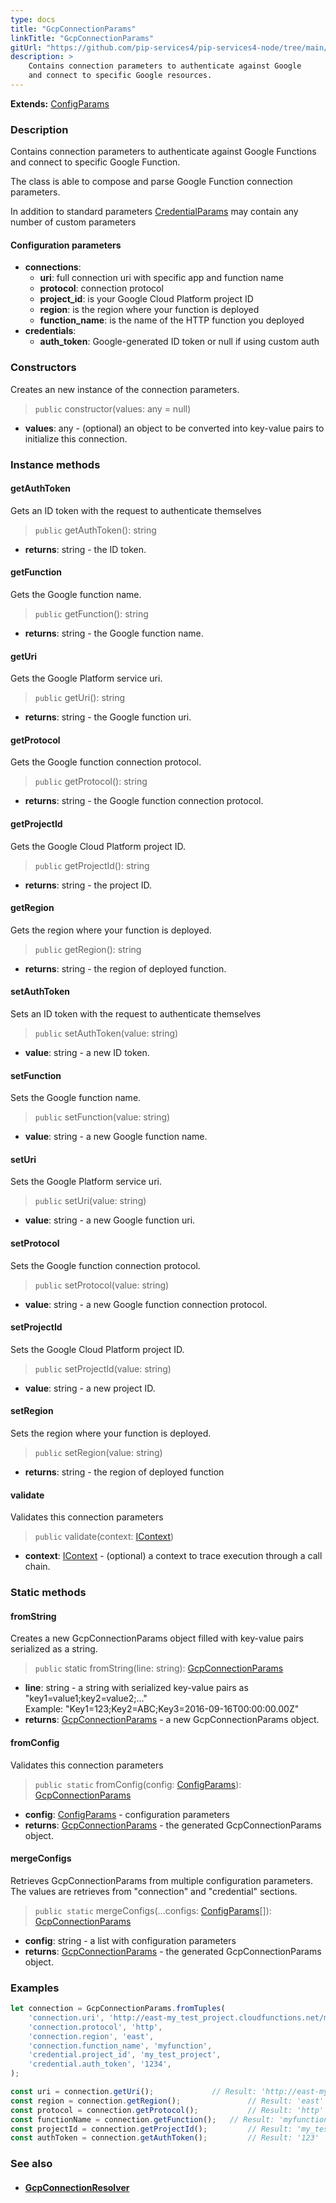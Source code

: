 ```yaml
---
type: docs
title: "GcpConnectionParams"
linkTitle: "GcpConnectionParams"
gitUrl: "https://github.com/pip-services4/pip-services4-node/tree/main/pip-services4-gcp-node"
description: >
    Contains connection parameters to authenticate against Google
    and connect to specific Google resources.
---
```


**Extends:** [ConfigParams](../../../components/config/config_params)

### Description
Contains connection parameters to authenticate against Google Functions
and connect to specific Google Function.

The class is able to compose and parse Google Function connection parameters.

In addition to standard parameters [CredentialParams](../../../config/auth/credential_params) may contain any number of custom parameters


#### Configuration parameters

- **connections**:                   
     - **uri**:           full connection uri with specific app and function name
     - **protocol**:      connection protocol
     - **project_id**:    is your Google Cloud Platform project ID
     - **region**:        is the region where your function is deployed
     - **function_name**: is the name of the HTTP function you deployed
- **credentials**:    
    - **auth_token**:    Google-generated ID token or null if using custom auth

### Constructors
Creates an new instance of the connection parameters.

> `public` constructor(values: any = null)

- **values**: any - (optional) an object to be converted into key-value pairs to initialize this connection.


### Instance methods

#### getAuthToken
Gets an ID token with the request to authenticate themselves

> `public` getAuthToken(): string

- **returns**: string - the ID token.


#### getFunction
Gets the Google function name.

> `public` getFunction(): string

- **returns**: string - the Google function name.


#### getUri
Gets the Google Platform service uri.

> `public` getUri(): string

- **returns**: string - the Google function uri.


#### getProtocol
Gets the Google function connection protocol.

> `public` getProtocol(): string

- **returns**: string - the Google function connection protocol.

#### getProjectId
Gets the Google Cloud Platform project ID.

> `public` getProjectId(): string

- **returns**: string - the project ID.

#### getRegion
Gets the region where your function is deployed.

> `public` getRegion(): string

- **returns**: string - the region of deployed function.

#### setAuthToken
Sets an ID token with the request to authenticate themselves

> `public` setAuthToken(value: string)

- **value**: string -  a new ID token.

#### setFunction
Sets the Google function name.

> `public` setFunction(value: string)

- **value**: string - a new Google function name.

#### setUri
Sets the Google Platform service uri.

> `public` setUri(value: string)

- **value**: string - a new Google function uri.

#### setProtocol
Sets the Google function connection protocol.

> `public` setProtocol(value: string)

- **value**: string - a new Google function connection protocol.

#### setProjectId
Sets the Google Cloud Platform project ID.

> `public` setProjectId(value: string)

- **value**: string - a new project ID.

#### setRegion
Sets the region where your function is deployed.

> `public` setRegion(value: string)

- **returns**: string - the region of deployed function

#### validate
Validates this connection parameters 

> `public` validate(context: [IContext](../../../components/context/icontext))

- **context**: [IContext](../../../components/context/icontext) - (optional) a context to trace execution through a call chain.

### Static methods

#### fromString
Creates a new GcpConnectionParams object filled with key-value pairs serialized as a string.

> `public` static fromString(line: string): [GcpConnectionParams]()

- **line**: string - a string with serialized key-value pairs as "key1=value1;key2=value2;..."  
Example: "Key1=123;Key2=ABC;Key3=2016-09-16T00:00:00.00Z"
- **returns**: [GcpConnectionParams]() - a new GcpConnectionParams object.


#### fromConfig
Validates this connection parameters 

> `public static` fromConfig(config: [ConfigParams](../../../components/config/config_params)): [GcpConnectionParams]()

- **config**: [ConfigParams](../../../components/config/config_params) - configuration parameters
- **returns**: [GcpConnectionParams]() - the generated GcpConnectionParams object.

#### mergeConfigs
Retrieves GcpConnectionParams from multiple configuration parameters.
The values are retrieves from "connection" and "credential" sections.

> `public static` mergeConfigs(...configs: [ConfigParams](../../../components/config/config_params)[]): [GcpConnectionParams]()

- **config**: string - a list with configuration parameters
- **returns**: [GcpConnectionParams]() - the generated GcpConnectionParams object.



### Examples

```typescript
let connection = GcpConnectionParams.fromTuples(
    'connection.uri', 'http://east-my_test_project.cloudfunctions.net/myfunction',
    'connection.protocol', 'http',
    'connection.region', 'east',
    'connection.function_name', 'myfunction',
    'credential.project_id', 'my_test_project',
    'credential.auth_token', '1234',
);

const uri = connection.getUri();             // Result: 'http://east-my_test_project.cloudfunctions.net/myfunction'
const region = connection.getRegion();               // Result: 'east'
const protocol = connection.getProtocol();           // Result: 'http'
const functionName = connection.getFunction();   // Result: 'myfunction'
const projectId = connection.getProjectId();         // Result: 'my_test_project'
const authToken = connection.getAuthToken();         // Result: '123'
```


### See also
- #### [GcpConnectionResolver](../gcp_connection_resolver)
